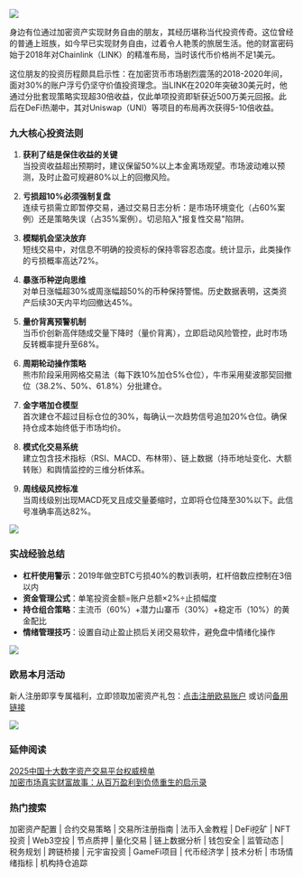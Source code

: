 ![](https://ac63e02.webp.li/chaobifacaidemijue-001.png)

身边有位通过加密资产实现财务自由的朋友，其经历堪称当代投资传奇。这位曾经的普通上班族，如今早已实现财务自由，过着令人艳羡的旅居生活。他的财富密码始于2018年对Chainlink（LINK）的精准布局，当时该代币价格尚不足1美元。

这位朋友的投资历程颇具启示性：在加密货币市场剧烈震荡的2018-2020年间，面对30%的账户浮亏仍坚守价值投资理念。当LINK在2020年突破30美元时，他通过分批套现策略实现超30倍收益，仅此单项投资即斩获近500万美元回报。此后在DeFi热潮中，其对Uniswap（UNI）等项目的布局再次获得5-10倍收益。

### 九大核心投资法则
1. **获利了结是保住收益的关键**  
当投资收益超出预期时，建议保留50%以上本金离场观望。市场波动难以预测，及时止盈可规避80%以上的回撤风险。

2. **亏损超10%必须强制复盘**  
连续亏损需立即暂停交易，通过交易日志分析：是市场环境变化（占60%案例）还是策略失误（占35%案例）。切忌陷入"报复性交易"陷阱。

3. **模糊机会坚决放弃**  
短线交易中，对信息不明确的投资标的保持零容忍态度。统计显示，此类操作的亏损概率高达72%。

4. **暴涨币种逆向思维**  
对单日涨幅超30%或周涨幅超50%的币种保持警惕。历史数据表明，这类资产后续30天内平均回撤达45%。

5. **量价背离预警机制**  
当币价创新高伴随成交量下降时（量价背离），立即启动风险管控，此时市场反转概率提升至68%。

6. **周期轮动操作策略**  
熊市阶段采用网格交易法（每下跌10%加仓5%仓位），牛市采用斐波那契回撤位（38.2%、50%、61.8%）分批建仓。

7. **金字塔加仓模型**  
首次建仓不超过目标仓位的30%，每确认一次趋势信号追加20%仓位。确保持仓成本始终低于市场均价。

8. **模式化交易系统**  
建立包含技术指标（RSI、MACD、布林带）、链上数据（持币地址变化、大额转账）和舆情监控的三维分析体系。

9. **周线级风控标准**  
当周线级别出现MACD死叉且成交量萎缩时，立即将仓位降至30%以下。此信号准确率高达82%。

![](https://ac63e02.webp.li/chaobifacaidemijue-002.png)

### 实战经验总结
- **杠杆使用警示**：2019年做空BTC亏损40%的教训表明，杠杆倍数应控制在3倍以内
- **资金管理公式**：单笔投资金额=账户总额×2%÷止损幅度
- **持仓组合策略**：主流币（60%）+潜力山寨币（30%）+稳定币（10%）的黄金配比
- **情绪管理技巧**：设置自动止盈止损后关闭交易软件，避免盘中情绪化操作

![](https://ac63e02.webp.li/chaobifacaidemijue-003.png)

### 欧易本月活动
新人注册即享专属福利，立即领取加密资产礼包：[点击注册欧易账户](https://www.okx.com/zh-hans/join/74873351) 或访问[备用链接](https://www.chouyi.world/zh-hans/join/18639032)

[![](https://fe095ec.webp.li/top-10-exchanges-001.jpg)](https://www.chouyi.world/zh-hans/join/18639032)

### 延伸阅读
[2025中国十大数字资产交易平台权威榜单](https://btc8848.com/top-10-exchanges/)  
[加密市场真实财富故事：从百万盈利到负债重生的启示录](https://heiyetouzi.xyz/biquanstory001/)

### 热门搜索
加密资产配置 | 合约交易策略 | 交易所注册指南 | 法币入金教程 | DeFi挖矿 | NFT投资 | Web3空投 | 节点质押 | 量化交易 | 链上数据分析 | 钱包安全 | 监管动态 | 税务规划 | 跨链桥接 | 元宇宙投资 | GameFi项目 | 代币经济学 | 技术分析 | 市场情绪指标 | 机构持仓追踪